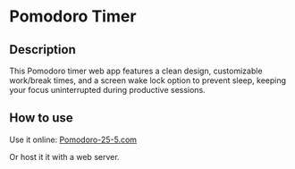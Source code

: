 # Pomodoro Timer
## Description
This Pomodoro timer web app features a clean design, customizable work/break times, and a screen wake lock option to prevent sleep, keeping your focus uninterrupted during productive sessions.
## How to use
Use it online: [Pomodoro-25-5.com](https://pomodoro-25-5.netlify.app/)

Or host it it with a web server.
